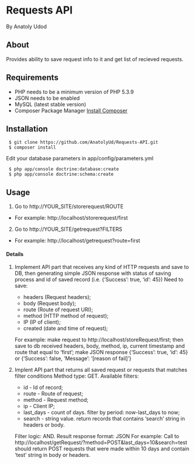 Requests API
===
By Anatoly Udod

About
---
Provides ability to save request info to it and get list of recieved requests.

Requirements
---
* PHP needs to be a minimum version of PHP 5.3.9
* JSON needs to be enabled
* MySQL (latest stable version)
* Composer Package Manager [Install Composer](http://getcomposer.org/doc/00-intro.md)

Installation
---

```
 $ git clone https://github.com/AnatolyUd/Requests-API.git 
 $ composer install
```
Edit your database parameters in app/config/parameters.yml 

~~~
 $ php app/console doctrine:database:create
 $ php app/console doctrine:schema:create
~~~

Usage
---

1. Go to http://YOUR_SITE/storerequest/ROUTE
 - For example: http://localhost/storerequest/first
2. Go to http://YOUR_SITE/getrequest?FILTERS 
 - For example: http://localhost/getrequest?route=first

#### Details
1. Implement API part that receives any kind of HTTP requests and save to DB, then generating
   simple JSON response with status of saving process and id of saved record (i.e. {‘Success’: true,
   ‘id’: 45})
   Need to save:
   * headers (Request headers);
   * body (Request body);
   * route (Route of request URI);
   * method (HTTP method of request);
   * IP (IP of client);
   * created (date and time of request);
   
   For example:
   make request to http://localhost/storeRequest/first;
   then save to db received headers, body, method, ip, current timestamp and route that
   equal to ‘first’;
   make JSON response {‘Success’: true, ‘id’: 45} or {‘Success’: false, ‘Message’: ‘[reason of
   fail]’}

2. Implent API part that returns all saved request or requests that matches filter conditions
   Method type: GET.
   Available filters:
   * id - Id of record;
   * route - Route of request;
   * method - Request method;
   * ip - Client IP;
   * last_days - count of days. filter by period: now-last_days to now;
   * search - string value. return records that contains ‘search’ string in headers or body.
   
   Filter logic: AND.
   Result response format: JSON
   For example: Call to http://localhost/getRequest/?method=POST&last_days=10&search=test
   should return POST requests that were made within 10 days and contain ‘test’ string in body or headers.


